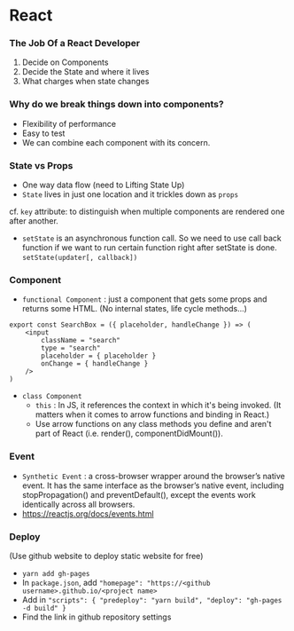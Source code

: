 # React

### The Job Of a React Developer

1. Decide on Components
2. Decide the State and where it lives
3. What charges when state changes

### Why do we break things down into components?

- Flexibility of performance
- Easy to test
- We can combine each component with its concern.

### State vs Props

- One way data flow (need to Lifting State Up)
- `State` lives in just one location and it trickles down as `props`

cf. `key` attribute: to distinguish when multiple components are rendered one after another.

- `setState` is an asynchronous function call. So we need to use call back function if we want to run certain function right after setState is done. `setState(updater[, callback])`

### Component

- `functional Component` : just a component that gets some props and returns some HTML. (No internal states, life cycle methods...)

```
export const SearchBox = ({ placeholder, handleChange }) => (
    <input
        className = "search"
        type = "search"
        placeholder = { placeholder }
        onChange = { handleChange }
    />
)
```

- `class Component`
  - `this` : In JS, it references the context in which it's being invoked. (It matters when it comes to arrow functions and binding in React.)
  - Use arrow functions on any class methods you define and aren't part of React (i.e. render(), componentDidMount()).

### Event

- `Synthetic Event` : a cross-browser wrapper around the browser’s native event. It has the same interface as the browser’s native event, including stopPropagation() and preventDefault(), except the events work identically across all browsers.
- https://reactjs.org/docs/events.html

### Deploy

(Use github website to deploy static website for free)

- `yarn add gh-pages`
- In `package.json`, add `"homepage": "https://<github username>.github.io/<project name>`
- Add in `"scripts": { "predeploy": "yarn build", "deploy": "gh-pages -d build" }`
- Find the link in github repository settings
